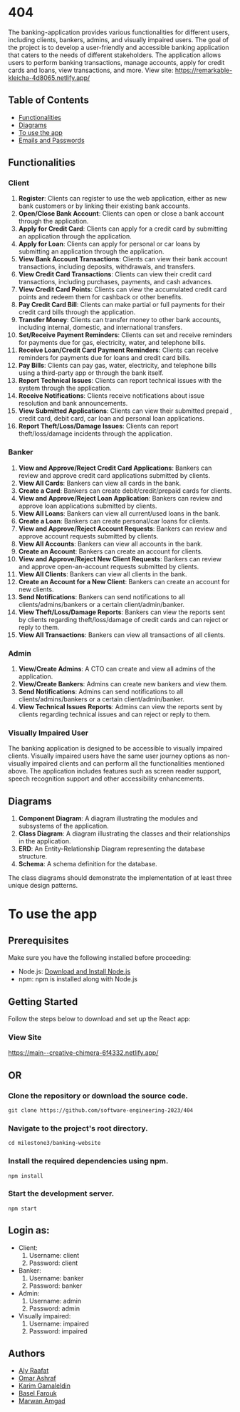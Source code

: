 # 404
The banking-application provides various functionalities for different users, including clients, bankers, admins, and visually impaired users. The goal of the project is to develop a user-friendly and accessible banking application that caters to the needs of different stakeholders. The application allows users to perform banking transactions, manage accounts, apply for credit cards and loans, view transactions, and more. View site: https://remarkable-kleicha-4d8065.netlify.app/


## Table of Contents

- [Functionalities](#functionalities)
- [Diagrams](#diagrams)
- [To use the app](#to-use-the-app)
- [Emails and Passwords](#login-as)
  
## Functionalities

### Client

1. **Register**: Clients can register to use the web application, either as new bank customers or by linking their existing bank accounts.
2. **Open/Close Bank Account**: Clients can open or close a bank account through the application.
3. **Apply for Credit Card**: Clients can apply for a credit card by submitting an application through the application.
4. **Apply for Loan**: Clients can apply for personal or car loans by submitting an application through the application.
5. **View Bank Account Transactions**: Clients can view their bank account transactions, including deposits, withdrawals, and transfers.
6. **View Credit Card Transactions**: Clients can view their credit card transactions, including purchases, payments, and cash advances.
7. **View Credit Card Points**: Clients can view the accumulated credit card points and redeem them for cashback or other benefits.
8. **Pay Credit Card Bill**: Clients can make partial or full payments for their credit card bills through the application.
9. **Transfer Money**: Clients can transfer money to other bank accounts, including internal, domestic, and international transfers.
10. **Set/Receive Payment Reminders**: Clients can set and receive reminders for payments due for gas, electricity, water, and telephone bills.
11. **Receive Loan/Credit Card Payment Reminders**: Clients can receive reminders for payments due for loans and credit card bills.
12. **Pay Bills**: Clients can pay gas, water, electricity, and telephone bills using a third-party app or through the bank itself.
13. **Report Technical Issues**: Clients can report technical issues with the system through the application.
14. **Receive Notifications**: Clients receive notifications about issue resolution and bank announcements.
15. **View Submitted Applications**: Clients can view their submitted prepaid , credit card, debit card, car loan and personal loan applications.
16. **Report Theft/Loss/Damage Issues**: Clients can report theft/loss/damage incidents through the application. 

### Banker

1. **View and Approve/Reject Credit Card Applications**: Bankers can review and approve credit card applications submitted by clients.
2. **View All Cards**: Bankers can view all cards in the bank.
3. **Create a Card**: Bankers can create debit/credit/prepaid cards for clients.
4. **View and Approve/Reject Loan Application**: Bankers can review and approve loan applications submitted by clients.
5. **View All Loans**: Bankers can view all current/used loans in the bank.
6. **Create a Loan**: Bankers can create personal/car loans for clients.
7. **View and Approve/Reject Account Requests**: Bankers can review and approve account requests submitted by clients.
8. **View All Accounts**: Bankers can view all accounts in the bank.
9. **Create an Account**: Bankers can create an account for clients.
10. **View and Approve/Reject New Client Requests**: Bankers can review and approve open-an-account requests submitted by clients.
11. **View All Clients**: Bankers can view all clients in the bank.
12. **Create an Account for a New Client**: Bankers can create an account for new clients.
13. **Send Notifications**: Bankers can send notifications to all clients/admins/bankers or a certain client/admin/banker.
14. **View Theft/Loss/Damage Reports**: Bankers can view the reports sent by clients regarding theft/loss/damage of credit cards and can reject or reply to them.
15. **View All Transactions**: Bankers can view all transactions of all clients.  

### Admin

1. **View/Create Admins**: A CTO can create and view all admins of the application.
2. **View/Create Bankers**: Admins can create new bankers and view them.
3. **Send Notifications**: Admins can send notifications to all clients/admins/bankers or a certain client/admin/banker.
4. **View Technical Issues Reports**: Admins can view the reports sent by clients regarding technical issues and can reject or reply to them. 

### Visually Impaired User

The banking application is designed to be accessible to visually impaired clients. Visually impaired users have the same user journey options as non-visually impaired clients and can perform all the functionalities mentioned above. The application includes features such as screen reader support, speech recognition support and other accessibility enhancements.

## Diagrams

1. **Component Diagram**: A diagram illustrating the modules and subsystems of the application.
2. **Class Diagram**: A diagram illustrating the classes and their relationships in the application.
3. **ERD**: An Entity-Relationship Diagram representing the database structure.
4. **Schema**: A schema definition for the database.

The class diagrams should demonstrate the implementation of at least three unique design patterns.

# To use the app
## Prerequisites

Make sure you have the following installed before proceeding:

- Node.js: [Download and Install Node.js](https://nodejs.org)
- npm: npm is installed along with Node.js

## Getting Started
Follow the steps below to download and set up the React app:
### View Site
  https://main--creative-chimera-6f4332.netlify.app/

## OR

### Clone the repository or download the source code.
<pre><code>git clone https://github.com/software-engineering-2023/404</code></pre>

### Navigate to the project's root directory.
<pre><code>cd milestone3/banking-website</code></pre>

### Install the required dependencies using npm.
<pre><code>npm install</code></pre>

### Start the development server.
<pre><code>npm start</code></pre>

## Login as:
- Client:
  1. Username: client
  2. Password: client
- Banker:
  1. Username: banker
  2. Password: banker
- Admin:
  1. Username: admin
  2. Password: admin
- Visually impaired:
  1. Username: impaired
  2. Password: impaired
## Authors

- [Aly Raafat](https://github.com/alyraafat)
- [Omar Ashraf](https://github.com/OmarAshraf-02)
- [Karim Gamaleldin](https://github.com/karimgamaleldin)
- [Basel Farouk](https://github.com/basel68)
- [Marwan Amgad](https://github.com/marwanamgad)

